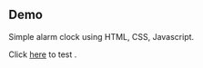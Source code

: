 ## Demo

Simple alarm clock using HTML, CSS, Javascript.

Click [here]( https://mrkunalmittal.github.io/Alarm_Clock/) to test .